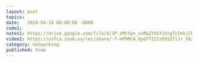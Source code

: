 ```yaml
---
layout: post
topics: 
date:   2024-04-18 08:00:00 -0800
code1: 
notes1: https://drive.google.com/file/d/1P-zMtYpn_xvMqZYhSfiUrgTnImkjCPGj/view?usp=sharing
video1: https://usfca.zoom.us/rec/share/-T-mPhMcA_UyGYfIZ1zFb5ZtlJr_VQsBH8ex8JiBZEozRAqka9B62Wem-itgq9xv.enE0QWm2LMp__jOw
category: networking
published: true
---
```

